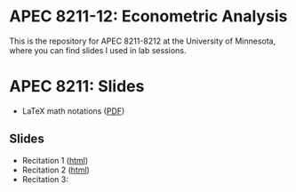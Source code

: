 # APEC 8211-12: Econometric Analysis
This is the repository for APEC 8211-8212 at the University of Minnesota, where you can find slides I used in lab sessions.

# APEC 8211: Slides
+ LaTeX math notations ([PDF](https://shunkei3.github.io/apec8211-8212/Demonstration/Demonstration.pdf))

## Slides
+ Recitation 1 ([html](https://shunkei3.github.io/apec8211-8212/Recitation/rec1/recitation1_slides.html))
+ Recitation 2 ([html](https://shunkei3.github.io/apec8211-8212/Recitation/rec2/recitation2_slides.html))
+ Recitation 3:  